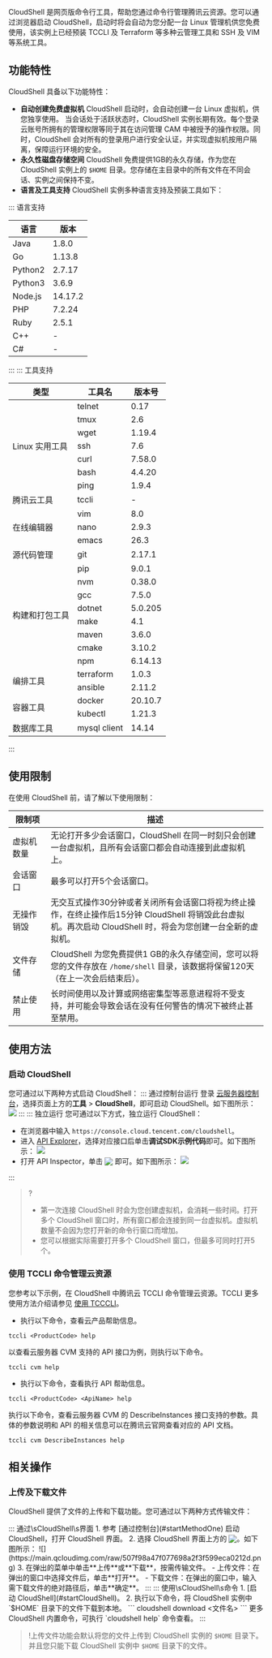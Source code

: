 CloudShell 是网页版命令行工具，帮助您通过命令行管理腾讯云资源。您可以通过浏览器启动 CloudShell，启动时将会自动为您分配一台 Linux 管理机供您免费使用，该实例上已经预装 TCCLI 及 Terraform 等多种云管理工具和 SSH 及 VIM 等系统工具。

## 功能特性
CloudShell 具备以下功能特性：
- **自动创建免费虚拟机**
CloudShell 启动时，会自动创建一台 Linux 虚拟机，供您独享使用。
当会话处于活跃状态时，CloudShell 实例长期有效。每个登录云账号所拥有的管理权限等同于其在访问管理 CAM 中被授予的操作权限。同时，CloudShell 会对所有的登录用户进行安全认证，并实现虚拟机按用户隔离，保障运行环境的安全。
- **永久性磁盘存储空间**
CloudShell 免费提供1GB的永久存储，作为您在 CloudShell 实例上的 `$HOME` 目录。您存储在主目录中的所有文件在不同会话、实例之间保持不变。
- **语言及工具支持**
CloudShell 实例多种语言支持及预装工具如下：
<dx-accordion>
::: 语言支持
<table>
<thead>
  <tr>
	<th>语言</th>
	<th>版本</th>
  </tr>
</thead>
<tbody>
  <tr>
	<td>Java</td>
	<td>1.8.0</td>
  </tr>
  <tr>
	<td>Go</td>
	<td>1.13.8</td>
  </tr>
  <tr>
	<td>Python2</td>
	<td>2.7.17</td>
  </tr>
  <tr>
	<td>Python3</td>
	<td>3.6.9</td>
  </tr>
  <tr>
	<td>Node.js</td>
	<td>14.17.2</td>
  </tr>
  <tr>
	<td>PHP</td>
	<td>7.2.24</td>
  </tr>
  <tr>
	<td>Ruby</td>
	<td>2.5.1</td>
  </tr>
  <tr>
	<td>C++</td>
	<td>-</td>
  </tr>
  <tr>
	<td>C#</td>
	<td>-</td>
  </tr>
</tbody>
</table>
:::
::: 工具支持
<table>
<thead>
  <tr>
	<th>类型</th>
	<th>工具名</th>
	<th>版本号</th>
  </tr>
</thead>
<tbody>
  <tr>
	<td rowspan=7>Linux 实用工具</td>
	<td>telnet</td>
	<td>0.17</td>
  </tr>
  <tr>
	<td>tmux</td>
	<td>2.6</td>
  </tr>
  <tr>
	<td>wget</td>
	<td>1.19.4</td>
  </tr>
  <tr>
	<td>ssh</td>
	<td>7.6</td>
  </tr>
  <tr>
	<td>curl</td>
	<td>7.58.0</td>
  </tr>
  <tr>
	<td>bash</td>
	<td>4.4.20</td>
  </tr>
  <tr>
	<td>ping</td>
	<td>1.9.4</td>
  </tr>
  <tr>
	<td>腾讯云工具</td>
	<td>tccli</td>
	<td>-</td>
  </tr>
  <tr>
	<td rowspan=3>在线编辑器</td>
	<td>vim</td>
	<td>8.0</td>
  </tr>
  <tr>
	<td>nano</td>
	<td>2.9.3</td>
  </tr>
  <tr>
	<td>emacs</td>
	<td>26.3</td>
  </tr>
  <tr>
	<td>源代码管理</td>
	<td>git</td>
	<td>2.17.1</td>
  </tr>
  <tr>
	<td rowspan=8>构建和打包工具</td>
	<td>pip</td>
	<td>9.0.1</td>
  </tr>
  <tr>
	<td>nvm</td>
	<td>0.38.0</td>
  </tr>
  <tr>
	<td>gcc</td>
	<td>7.5.0</td>
  </tr>
  <tr>
	<td>dotnet</td>
	<td>5.0.205</td>
  </tr>
  <tr>
	<td>make</td>
	<td>4.1</td>
  </tr>
  <tr>
	<td>maven</td>
	<td>3.6.0</td>
  </tr>
  <tr>
	<td>cmake</td>
	<td>3.10.2</td>
  </tr>
  <tr>
	<td>npm</td>
	<td>6.14.13</td>
  </tr>
  <tr>
	<td rowspan=2>编排工具</td>
	<td>terraform</td>
	<td>1.0.3</td>
  </tr>
  <tr>
	<td>ansible</td>
	<td>2.11.2</td>
  </tr>
  <tr>
	<td rowspan=2>容器工具</td>
	<td>docker</td>
	<td>20.10.7</td>
  </tr>
  <tr>
	<td>kubectl</td>
	<td>1.21.3</td>
  </tr>
  <tr>
	<td>数据库工具</td>
	<td>mysql client</td>
	<td>14.14</td>
  </tr>
</tbody>
</table>


:::
</dx-accordion>


## 使用限制
在使用 CloudShell 前，请了解以下使用限制：
<table>
<thead>
  <tr>
	<th width="15%">限制项</th>
	<th>描述</th>
  </tr>
</thead>
<tbody>
  <tr>
	<td>虚拟机数量</td>
	<td>
	无论打开多少会话窗口，CloudShell 在同一时刻只会创建一台虚拟机，且所有会话窗口都会自动连接到此虚拟机上。</td>
  </tr>
  <tr>
	<td>会话窗口</td>
	<td>最多可以打开5个会话窗口。</td>
  </tr>
  <tr>
	<td>无操作销毁</td>
	<td>
	无交互式操作30分钟或者关闭所有会话窗口将视为终止操作，在终止操作后15分钟 CloudShell 将销毁此台虚拟机。再次启动 CloudShell 时，将会为您创建一台全新的虚拟机。</td>
  </tr>
  <tr>
	<td>文件存储</td>
	<td>CloudShell 为您免费提供1
	GB的永久存储空间，您可以将您的文件存放在 <code>/home/shell</code> 目录，该数据将保留120天（在上一次会后结束后）。</td>
  </tr>
  <tr>
	<td>禁止使用</td>
	<td>
	长时间使用以及计算或网络密集型等恶意进程将不受支持，并可能会导致会话在没有任何警告的情况下被终止甚至禁用。</td>
  </tr>
</tbody>
</table>




## 使用方法

### 启动 CloudShell[](id:startCloudShell)
您可通过以下两种方式启动 CloudShell：
<dx-tabs>
::: 通过控制台运行[](id:startMethodOne)
登录 [云服务器控制台](https://console.cloud.tencent.com/cvm/instance)，选择页面上方的**工具** > **CloudShell**，即可启动 CloudShell。如下图所示：
![](https://main.qcloudimg.com/raw/14b50cd7f1c261571fce41764c5c6025.png)
::: 
::: 独立运行[](id:startMethodTwo)
您可通过以下方式，独立运行 CloudShell：
 - 在浏览器中输入 `https://console.cloud.tencent.com/cloudshell`。
 - 进入 [API Explorer](https://console.cloud.tencent.com/api/explorer)，选择对应接口后单击**调试SDK示例代码**即可。如下图所示：
![](https://main.qcloudimg.com/raw/63f490b59e016ce0821a575d43f6398f.png)
 - 打开 API Inspector，单击 <img src="https://main.qcloudimg.com/raw/c355dd68f4d46b218bb1ca9dd8b268a3.png" style="margin:-3px 0px"> 即可。如下图所示：
![](https://main.qcloudimg.com/raw/3c782858de149931eea1304161bbc427.png)

:::
</dx-tabs>

>?
>- 第一次连接 CloudShell 时会为您创建虚拟机，会消耗一些时间。打开多个 CloudShell 窗口时，所有窗口都会连接到同一台虚拟机。虚拟机数量不会因为您打开新的命令行窗口而增加。
>- 您可以根据实际需要打开多个 CloudShell 窗口，但最多可同时打开5个。


### 使用 TCCLI 命令管理云资源
您参考以下示例，在 CloudShell 中腾讯云 TCCLI 命令管理云资源。TCCLI 更多使用方法介绍请参见 [使用 TCCCLI](https://cloud.tencent.com/document/product/440/34013)。

- 执行以下命令，查看云产品帮助信息。
```
tccli <ProductCode> help
```
以查看云服务器 CVM 支持的 API 接口为例，则执行以下命令。
```
tccli cvm help
```
- 执行以下命令，查看执行 API 帮助信息。
```
tccli <ProductCode> <ApiName> help
```
执行以下命令，查看云服务器 CVM 的 DescribeInstances 接口支持的参数。具体的参数说明和 API 的相关信息可以在腾讯云官网查看对应的 API 文档。
```
tccli cvm DescribeInstances help
```



## 相关操作
### 上传及下载文件
CloudShell 提供了文件的上传和下载功能。您可通过以下两种方式传输文件：

<dx-tabs>
::: 通过\sCloudShell\s界面
1. 参考 [通过控制台](#startMethodOne) 启动 CloudShell，打开 CloudShell 界面。
2. 选择 CloudShell 界面上方的 <img src="https://main.qcloudimg.com/raw/ec8d0b471216407ba9afde40f54cfb73.png" style="margin:-3px 0px">。如下图所示：
![](https://main.qcloudimg.com/raw/507f98a47f077698a2f3f599eca0212d.png)
3. 在弹出的菜单中单击**上传**或**下载**，按需传输文件。
 - 上传文件：在弹出的窗口中选择文件后，单击**打开**。
 - 下载文件：在弹出的窗口中，输入需下载文件的绝对路径后，单击**确定**。
:::
::: 使用\sCloudShell\s命令
1.  [启动 CloudShell](#startCloudShell)。
2. 执行以下命令，将 CloudShell 实例中 `$HOME` 目录下的文件下载到本地。
```
cloudshell download <文件名>
```
更多 CloudShell 内置命令，可执行 `cloudshell help` 命令查看。
:::
</dx-tabs>

>!上传文件功能会默认将您的文件上传到 CloudShell 实例的 `$HOME` 目录下。并且您只能下载 CloudShell 实例中 `$HOME` 目录下的文件。
>



 
